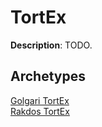 <!-- This page is automatically generated by Myr: do not update it manually. Changes directly applied here will be lost. -->
# TortEx

**Description**: TODO.

## **Archetypes**

[Golgari TortEx](../archetypes/Golgari%20TortEx.html)  
[Rakdos TortEx](../archetypes/Rakdos%20TortEx.html)  

